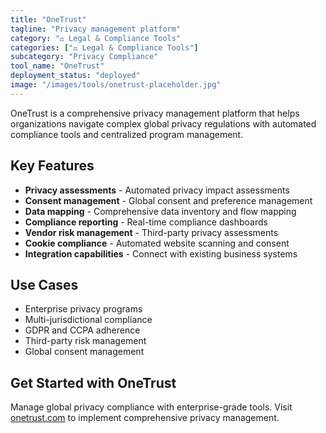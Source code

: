 ```yaml
---
title: "OneTrust"
tagline: "Privacy management platform"
category: "⚖️ Legal & Compliance Tools"
categories: ["⚖️ Legal & Compliance Tools"]
subcategory: "Privacy Compliance"
tool_name: "OneTrust"
deployment_status: "deployed"
image: "/images/tools/onetrust-placeholder.jpg"
---
```

OneTrust is a comprehensive privacy management platform that helps organizations navigate complex global privacy regulations with automated compliance tools and centralized program management.

## Key Features

- **Privacy assessments** - Automated privacy impact assessments
- **Consent management** - Global consent and preference management
- **Data mapping** - Comprehensive data inventory and flow mapping
- **Compliance reporting** - Real-time compliance dashboards
- **Vendor risk management** - Third-party privacy assessments
- **Cookie compliance** - Automated website scanning and consent
- **Integration capabilities** - Connect with existing business systems

## Use Cases

- Enterprise privacy programs
- Multi-jurisdictional compliance
- GDPR and CCPA adherence
- Third-party risk management
- Global consent management

## Get Started with OneTrust

Manage global privacy compliance with enterprise-grade tools. Visit [onetrust.com](https://www.onetrust.com) to implement comprehensive privacy management.
